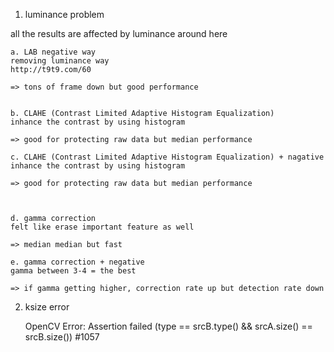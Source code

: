 1. luminance problem

all the results are affected by luminance around here

	a. LAB negative way
	removing luminance way
	http://t9t9.com/60

	=> tons of frame down but good performance


	b. CLAHE (Contrast Limited Adaptive Histogram Equalization)
	inhance the contrast by using histogram
	
	=> good for protecting raw data but median performance

	c. CLAHE (Contrast Limited Adaptive Histogram Equalization) + nagative
	inhance the contrast by using histogram
	
	=> good for protecting raw data but median performance



	d. gamma correction
	felt like erase important feature as well

	=> median median but fast

	e. gamma correction + negative
	gamma between 3-4 = the best

	=> if gamma getting higher, correction rate up but detection rate down

2. ksize error

	OpenCV Error: Assertion failed (type == srcB.type() && srcA.size() == srcB.size()) #1057
